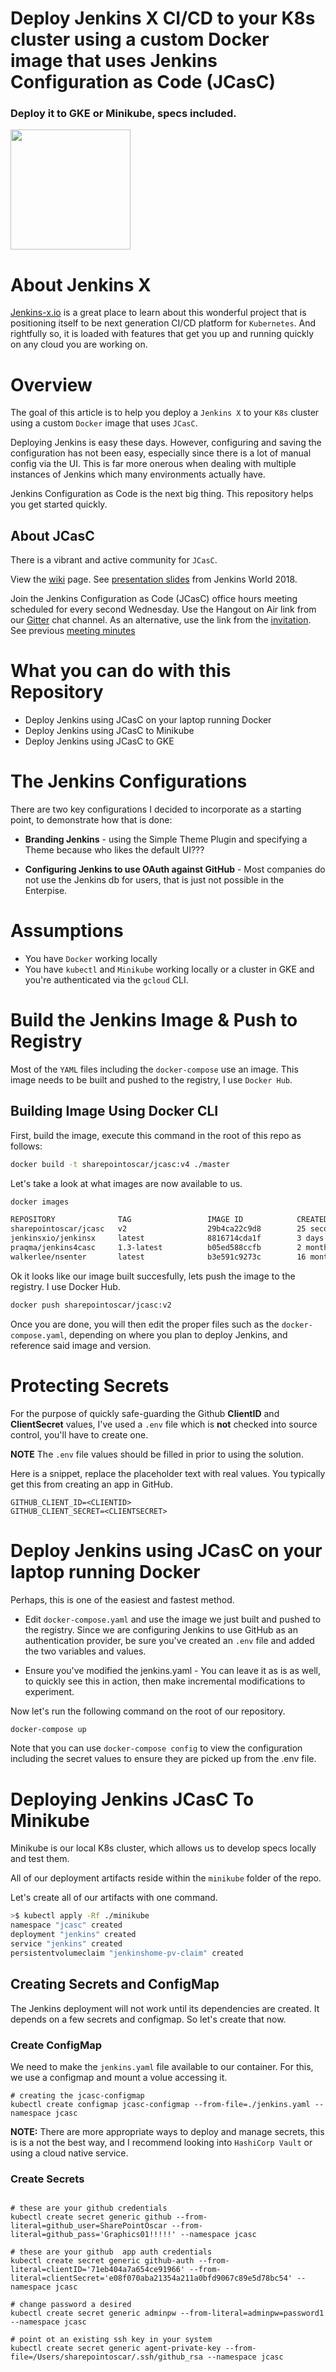 

# Deploy Jenkins X CI/CD to your K8s cluster using a custom Docker image that uses Jenkins Configuration as Code (JCasC) 
### Deploy it to GKE or Minikube, specs included.

<img src="images/logo.svg" width="192">


# About Jenkins X
[Jenkins-x.io](https://jenkins-x.io/) is a great place to learn about this wonderful project that is positioning itself to be next generation CI/CD platform for `Kubernetes`.  And rightfully so, it is loaded with features that get you up and running quickly on any cloud you are working on.


# Overview
The goal of this article is to help you deploy a `Jenkins X` to your `K8s` cluster using a custom `Docker` image that uses `JCasC`. 

Deploying Jenkins is easy these days.  However, configuring and saving the configuration has not been easy, especially since there is a lot of manual config via the UI. This is far more onerous when dealing with multiple instances of Jenkins which many environments actually have.

Jenkins Configuration as Code is the next big thing.  This repository helps you get started quickly.

## About JCasC
There is a vibrant and active community for `JCasC`.

View the [wiki](https://wiki.jenkins.io/display/JENKINS/configuration+as+code+plugin) page. See [presentation slides](https://docs.google.com/presentation/d/1VsvDuffinmxOjg0a7irhgJSRWpCzLg_Yskf7Fw7FpBg/edit?usp=sharing) from Jenkins World 2018.

Join the Jenkins Configuration as Code (JCasC) office hours meeting scheduled for every second Wednesday. Use the Hangout on Air link from our [Gitter](https://gitter.im/jenkinsci/configuration-as-code-plugin) chat channel. As an alternative, use the link from the [invitation](https://calendar.google.com/event?action=TEMPLATE&tmeid=MmdwdTE1cTFvaGw1NGUycGxqdWUwcXExaWFfMjAxODA3MjVUMDcwMDAwWiBld2VAcHJhcW1hLm5ldA&tmsrc=ewe%40praqma.net&scp=ALL). See previous [meeting minutes](https://docs.google.com/document/d/1Hm07Q1egWL6VVAqNgu27bcMnqNZhYJmXKRvknVw4Y84/edit?usp=sharing)

# What you can do with this Repository

* Deploy Jenkins using JCasC on your laptop running Docker
* Deploy Jenkins using JCasC to Minikube
* Deploy Jenkins using JCasC to GKE

# The Jenkins Configurations
There are two key configurations I decided to incorporate as a starting point, to demonstrate how that is done:

* **Branding Jenkins** - using the Simple Theme Plugin and specifying a Theme   because who likes the default UI???

* **Configuring Jenkins to use OAuth against GitHub** - Most companies do not use the Jenkins db for users, that is just not possible in the Enterpise.


# Assumptions
* You have `Docker` working locally
* You have `kubectl` and `Minikube` working locally or a cluster in GKE and you're authenticated via the `gcloud` CLI.

# Build the Jenkins Image & Push to Registry
Most of the `YAML` files including the `docker-compose` use an image.  This image needs to be built and pushed to the registry, I use `Docker Hub`.

## Building Image Using Docker CLI
First, build the image, execute this command in the root of this repo as follows:
```bash
docker build -t sharepointoscar/jcasc:v4 ./master
```
Let's take a look at what images are now available to us.

```bash
docker images

REPOSITORY              TAG                 IMAGE ID            CREATED             SIZE
sharepointoscar/jcasc   v2                  29b4ca22c9d8        25 seconds ago      755MB
jenkinsxio/jenkinsx     latest              8816714cda1f        3 days ago          588MB
praqma/jenkins4casc     1.3-latest          b05ed588ccfb        2 months ago        704MB
walkerlee/nsenter       latest              b3e591c9273c        16 months ago       582kB
```
Ok it looks like our image built succesfully, lets push the image to the registry. I use Docker Hub.

```bash
docker push sharepointoscar/jcasc:v2
```

Once you are done, you will then edit the proper files such as the `docker-compose.yaml`, depending on where you plan to deploy Jenkins, and reference said image and version.

# Protecting Secrets
For the purpose of quickly safe-guarding the Github **ClientID** and **ClientSecret** values, I've used a `.env` file which is **not** checked into source control, you'll have to create one.

**NOTE** The `.env` file values should be filled in prior to using the solution.  

Here is a snippet, replace the placeholder text with real values. You typically get this from creating an app in GitHub.

```env
GITHUB_CLIENT_ID=<CLIENTID>
GITHUB_CLIENT_SECRET=<CLIENTSECRET>
```

# Deploy Jenkins using JCasC on your laptop running Docker

Perhaps, this is one of the easiest and fastest method.

* Edit `docker-compose.yaml` and use the image we just built and pushed to the registry.  Since we are configuring Jenkins to use GitHub as an authentication provider, be sure you've created an `.env` file and added the two variables and values.

* Ensure you've modified the jenkins.yaml - You can leave it as is as well, to quickly see this in action, then make incremental modifications to experiment.

Now let's run the following command on the root of our repository.

```bash
docker-compose up
```

Note that you can use `docker-compose config` to view the configuration including the secret values to ensure they are picked up from the .env file.

# Deploying Jenkins JCasC To Minikube 
Minikube is our local K8s cluster, which allows us to develop specs locally and test them.

All of our deployment artifacts reside within the `minikube` folder of the repo.

Let's create all of our artifacts with one command. 

```bash
>$ kubectl apply -Rf ./minikube
namespace "jcasc" created
deployment "jenkins" created
service "jenkins" created
persistentvolumeclaim "jenkinshome-pv-claim" created

```

## Creating Secrets and ConfigMap
The Jenkins deployment will not work until its dependencies are created.  It depends on a few secrets and configmap.  So let's create that now.

### Create ConfigMap
We need to make the `jenkins.yaml` file available to our container.  For this, we use a configmap and mount a volue accessing it.
```shell
# creating the jcasc-configmap
kubectl create configmap jcasc-configmap --from-file=./jenkins.yaml --namespace jcasc

```
**NOTE:** There are more appropriate ways to deploy and manage secrets, this is is a not the best way, and I recommend looking into `HashiCorp Vault` or using a cloud native service.

### Create Secrets

```shell

# these are your github credentials
kubectl create secret generic github --from-literal=github_user=SharePointOscar --from-literal=github_pass='Graphics01!!!!!' --namespace jcasc

# these are your github  app auth credentials
kubectl create secret generic github-auth --from-literal=clientID='71eb404a7a654ce91966' --from-literal=clientSecret='e08f070aba21354a211a0bfd9067c89e5d78bc54' --namespace jcasc

# change password a desired
kubectl create secret generic adminpw --from-literal=adminpw=password1 --namespace jcasc

# point ot an existing ssh key in your system
kubectl create secret generic agent-private-key --from-file=/Users/sharepointoscar/.ssh/github_rsa --namespace jcasc

```